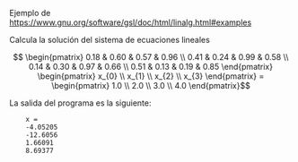 Ejemplo de https://www.gnu.org/software/gsl/doc/html/linalg.html#examples

Calcula la solución del sistema de ecuaciones lineales

$$ \begin{pmatrix}
0.18 & 0.60 & 0.57 & 0.96 \\
0.41 & 0.24 & 0.99 & 0.58 \\
0.14 & 0.30 & 0.97 & 0.66 \\
0.51 & 0.13 & 0.19 & 0.85
\end{pmatrix}
\begin{pmatrix}
x_{0} \\
x_{1} \\
x_{2} \\
x_{3}
\end{pmatrix} = \begin{pmatrix}
1.0 \\
2.0 \\
3.0 \\
4.0
\end{pmatrix}$$


La salida del programa es la siguiente:

		x = 
		-4.05205
		-12.6056
		1.66091
		8.69377